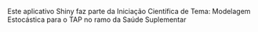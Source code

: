 Este aplicativo Shiny faz parte da Iniciação Científica de Tema: Modelagem Estocástica para o TAP no ramo da Saúde Suplementar 
